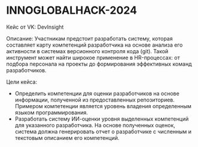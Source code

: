 # INNOGLOBALHACK-2024
Кейс от VK: DevInsight

Описание: Участникам предстоит разработать систему, которая составляет карту компетенций разработчика на основе анализа его активности в системах версионного контроля кода (git). Такой инструмент может найти широкое применение в HR-процессах: от подбора персонала на проекты до формирования эффективных команд разработчиков.

Цели кейса:
- Определить компетенции для оценки разработчиков на основе информации, полученной из предоставленных репозиториев. Примером компетенции является уровень владения определенным языком программирования.
- Разработать систему ИИ-оценки уровня выделенных компетенций для указанного разработчика. На основе полученных оценок, система должна генерировать отчет о разработчике с численным и текстовым описанием его компетенций.
